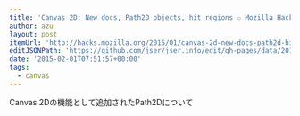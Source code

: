 ```yaml
---
title: 'Canvas 2D: New docs, Path2D objects, hit regions ✩ Mozilla Hacks – the Web developer blog'
author: azu
layout: post
itemUrl: 'http://hacks.mozilla.org/2015/01/canvas-2d-new-docs-path2d-hit-regions/'
editJSONPath: 'https://github.com/jser/jser.info/edit/gh-pages/data/2015/02/index.json'
date: '2015-02-01T07:51:57+00:00'
tags:
  - canvas
---
```

Canvas 2Dの機能として追加されたPath2Dについて
